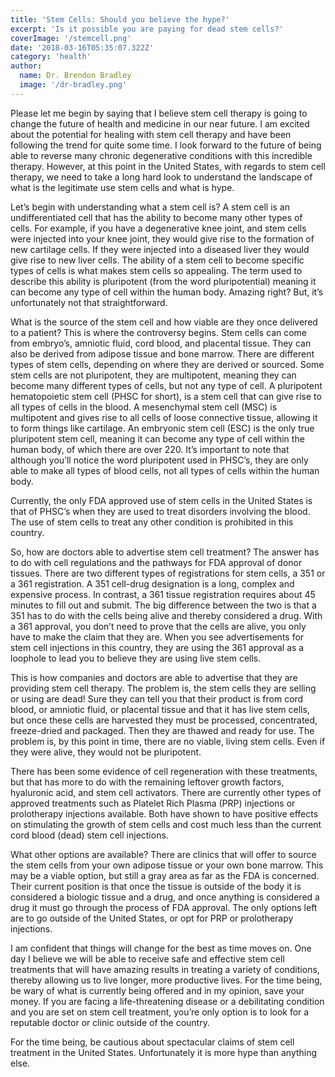 ```yaml
---
title: 'Stem Cells: Should you believe the hype?'
excerpt: 'Is it possible you are paying for dead stem cells?'
coverImage: '/stemcell.png'
date: '2018-03-16T05:35:07.322Z'
category: 'health'
author:
  name: Dr. Brendon Bradley
  image: '/dr-bradley.png'
---
```


Please let me begin by saying that I believe stem cell therapy is going to change the future of health and medicine in our near future. I am excited about the potential for healing with stem cell therapy and have been following the trend for quite some time. I look forward to the future of being able to reverse many chronic degenerative conditions with this incredible therapy. However, at this point in the United States, with regards to stem cell therapy, we need to take a long hard look to understand the landscape of what is the legitimate use stem cells and what is hype.

Let’s begin with understanding what a stem cell is? A stem cell is an undifferentiated cell that has the ability to become many other types of cells. For example, if you have a degenerative knee joint, and stem cells were injected into your knee joint, they would give rise to the formation of new cartilage cells. If they were injected into a diseased liver they would give rise to new liver cells. The ability of a stem cell to become specific types of cells is what makes stem cells so appealing. The term used to describe this ability is pluripotent (from the word pluripotential) meaning it can become any type of cell within the human body.  Amazing right? But, it’s unfortunately not that straightforward.

What is the source of the stem cell and how viable are they once delivered to a patient?  This is where the controversy begins. Stem cells can come from embryo’s, amniotic fluid, cord blood, and placental tissue. They can also be derived from adipose tissue and bone marrow. There are different types of stem cells, depending on where they are derived or sourced. Some stem cells are not pluripotent,  they are multipotent, meaning they can become many different types of cells, but not any type of cell. A pluripotent hematopoietic stem cell (PHSC for short), is a stem cell that can give rise to all types of cells in the blood. A mesenchymal stem cell (MSC) is multipotent and gives rise to all cells of loose connective tissue, allowing it to form things like cartilage. An embryonic stem cell (ESC) is the only true pluripotent stem cell, meaning it can become any type of cell within the human body, of which there are over 220. It’s important to note that although you’ll notice the word pluripotent used in PHSC’s, they are only able to make all types of blood cells, not all types of cells within the human body.

Currently, the only FDA approved use of stem cells in the United States is that of PHSC’s when they are used to treat disorders involving the blood. The use of stem cells to treat any other condition is prohibited in this country.

So, how are doctors able to advertise stem cell treatment? The answer has to do with cell regulations and the pathways for FDA approval of donor tissues. There are two different types of registrations for stem cells, a 351 or a 361 registration. A 351 cell-drug designation is a long, complex and expensive process. In contrast, a 361 tissue registration requires about 45 minutes to fill out and submit. The big difference between the two is that a 351 has to do with the cells being alive and thereby considered a drug. With a 361 approval, you don’t need to prove that the cells are alive, you only have to make the claim that they are. When you see advertisements for stem cell injections in this country, they are using the 361 approval as a loophole to lead you to believe they are using live stem cells.

This is how companies and doctors are able to advertise that they are providing stem cell therapy. The problem is, the stem cells they are selling or using are dead! Sure they can tell you that their product is from cord blood, or amniotic fluid, or placental tissue and that it has live stem cells, but once these cells are harvested they must be processed, concentrated, freeze-dried and packaged. Then they are thawed and ready for use. The problem is, by this point in time, there are no viable, living stem cells. Even if they were alive, they would not be pluripotent.

There has been some evidence of cell regeneration with these treatments, but that has more to do with the remaining leftover growth factors, hyaluronic acid, and stem cell activators. There are currently other types of approved treatments such as Platelet Rich Plasma (PRP) injections or prolotherapy injections available. Both have shown to have positive effects on stimulating the growth of stem cells and cost much less than the current cord blood (dead) stem cell injections.

What other options are available? There are clinics that will offer to source the stem cells from your own adipose tissue or your own bone marrow. This may be a viable option, but still a gray area as far as the FDA is concerned. Their current position is that once the tissue is outside of the body it is considered a biologic tissue and a drug, and once anything is considered a drug it must go through the process of FDA approval. The only options left are to go outside of the United States, or opt for PRP or prolotherapy injections.

I am confident that things will change for the best as time moves on. One day I believe we will be able to receive safe and effective stem cell treatments that will have amazing results in treating a variety of conditions, thereby allowing us to live longer, more productive lives. For the time being, be wary of what is currently being offered and in my opinion, save your money. If you are facing a life-threatening disease or a debilitating condition and you are set on stem cell treatment, you’re only option is to look for a reputable doctor or clinic outside of the country.

For the time being, be cautious about spectacular claims of stem cell treatment in the United States. Unfortunately it is more hype than anything else.
